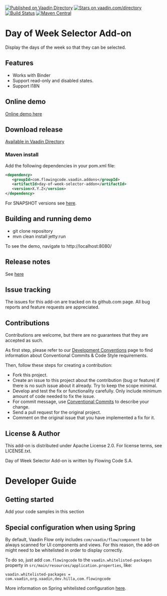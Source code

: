 [![Published on Vaadin Directory](https://img.shields.io/badge/Vaadin%20Directory-published-00b4f0.svg)](https://vaadin.com/directory/component/day-of-week-selector-addon)
[![Stars on vaadin.com/directory](https://img.shields.io/vaadin-directory/star/day-of-week-selector-addon.svg)](https://vaadin.com/directory/component/day-of-week-selector-addon)
[![Build Status](https://jenkins.flowingcode.com/job/DayOfWeekSelector-addon/badge/icon)](https://jenkins.flowingcode.com/job/DayOfWeekSelector-addon)
[![Maven Central](https://img.shields.io/maven-central/v/com.flowingcode.vaadin.addons/day-of-week-selector-addon)](https://mvnrepository.com/artifact/com.flowingcode.vaadin.addons/day-of-week-selector-addon)

# Day of Week Selector Add-on

Display the days of the week so that they can be selected.

## Features

* Works with Binder
* Support read-only and disabled states.
* Support I18N

## Online demo

[Online demo here](http://addonsv24.flowingcode.com/day-of-week-selector)

## Download release

[Available in Vaadin Directory](https://vaadin.com/directory/component/day-of-week-selector-addon)

### Maven install

Add the following dependencies in your pom.xml file:

```xml
<dependency>
   <groupId>com.flowingcode.vaadin.addons</groupId>
   <artifactId>day-of-week-selector-addon</artifactId>
   <version>X.Y.Z</version>
</dependency>
```

For SNAPSHOT versions see [here](https://maven.flowingcode.com/snapshots/).

## Building and running demo

- git clone repository
- mvn clean install jetty:run

To see the demo, navigate to http://localhost:8080/

## Release notes

See [here](https://github.com/FlowingCode/DayOfWeekSelectorAddon/releases)

## Issue tracking

The issues for this add-on are tracked on its github.com page. All bug reports and feature requests are appreciated. 

## Contributions

Contributions are welcome, but there are no guarantees that they are accepted as such. 

As first step, please refer to our [Development Conventions](https://github.com/FlowingCode/DevelopmentConventions) page to find information about Conventional Commits & Code Style requirements.

Then, follow these steps for creating a contribution:

- Fork this project.
- Create an issue to this project about the contribution (bug or feature) if there is no such issue about it already. Try to keep the scope minimal.
- Develop and test the fix or functionality carefully. Only include minimum amount of code needed to fix the issue.
- For commit message, use [Conventional Commits](https://github.com/FlowingCode/DevelopmentConventions/blob/main/conventional-commits.md) to describe your change.
- Send a pull request for the original project.
- Comment on the original issue that you have implemented a fix for it.

## License & Author

This add-on is distributed under Apache License 2.0. For license terms, see LICENSE.txt.

Day of Week Selector Add-on is written by Flowing Code S.A.

# Developer Guide

## Getting started

Add your code samples in this section

## Special configuration when using Spring

By default, Vaadin Flow only includes ```com/vaadin/flow/component``` to be always scanned for UI components and views. For this reason, the add-on might need to be whitelisted in order to display correctly. 

To do so, just add ```com.flowingcode``` to the ```vaadin.whitelisted-packages``` property in ```src/main/resources/application.properties```, like:

```vaadin.whitelisted-packages = com.vaadin,org.vaadin,dev.hilla,com.flowingcode```
 
More information on Spring whitelisted configuration [here](https://vaadin.com/docs/latest/integrations/spring/configuration/#configure-the-scanning-of-packages).
